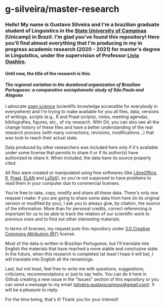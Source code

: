 # g-silveira/master-research

### Hello! My name is Gustavo Silveira and I'm a brazilian graduate student of Linguistics in the [State University of Campinas](https://www.unicamp.br/unicamp/english) (Unicamp) in Brazil. I'm glad you've found this repository! Here you'll find almost everything that I'm producing in my in progress academic research (2020 - 2021) for master's degree in Linguistics, under the supervision of Professor [Livia Oushiro](https://oushiro.github.io/).

#### Until now, the title of the research is this:
#### *The regional variation in the durational organization of Brazilian Portuguese: a comparative sociophonetic study of São Paulo and Alagoas*

I advocate [open science](https://www.fosteropenscience.eu/content/what-open-science-introduction) (scientific knowledge accessible for everybody in everywhere) and I'm trying to make available for you all files, data, versions of writings, scripts (e.g., R and Praat scripts), notes, meeting agendas, bibliografies, figures, etc., of my research. With Git, you can also see all the change history of these files and have a better understanding of the real research process (with many corrections, revisions, modifications...) that was took to reach their actual state. 

Data produced by other researchers was included here only if it's available under some license that permits to share it or if its author(s) have authorized to share it. When included, the data have its source properly cited.

All files were created or manipulated using free softwares (like [LibreOffice](https://pt-br.libreoffice.org/), [R](https://www.r-project.org/), [Praat](http://www.fon.hum.uva.nl/praat/), [ELAN](https://tla.mpi.nl/tools/tla-tools/elan/) and [LaTeX](https://www.latex-project.org/)), so you're not supposed to have problems to read them in your computer due to commercial licenses.

You're free to take, copy, modify and share all these data. There's only one request I make: if you are going to share some data from here (in its original version or modified by you), I ask you to always give, by citation, the source of the information. More than for personal credits, correct referencing is important for us to be able to track the relation of our scientific work to previous ones and to find out other interesting materials.

In terms of licenses, my request puts this repository under [3.0 Creative Commons Attribution (BY)](https://creativecommons.org/licenses/by/3.0/br/deed.en) license.

Most of the data is written in Brazilian Portuguese, but I'll translate into English the materials that have reached a more stable and conclusive state. In the future, when this research is completed (at least I hope it will be), I will translate into English all the remainings.

Last, but not least, feel free to write me with questions, suggestions, criticisms, recommendations or just to say hello. You can do it here in Github creating a new issue in the "Issues" section of this repository or you can send a message to my email (silveira.gustavocampos@gmail.com). It will be a pleasure to reply.

For the time being, that's it! Thank you for your interest!
